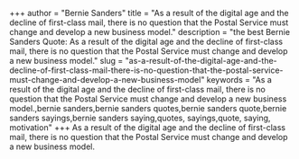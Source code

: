 +++
author = "Bernie Sanders"
title = "As a result of the digital age and the decline of first-class mail, there is no question that the Postal Service must change and develop a new business model."
description = "the best Bernie Sanders Quote: As a result of the digital age and the decline of first-class mail, there is no question that the Postal Service must change and develop a new business model."
slug = "as-a-result-of-the-digital-age-and-the-decline-of-first-class-mail-there-is-no-question-that-the-postal-service-must-change-and-develop-a-new-business-model"
keywords = "As a result of the digital age and the decline of first-class mail, there is no question that the Postal Service must change and develop a new business model.,bernie sanders,bernie sanders quotes,bernie sanders quote,bernie sanders sayings,bernie sanders saying,quotes, sayings,quote, saying, motivation"
+++
As a result of the digital age and the decline of first-class mail, there is no question that the Postal Service must change and develop a new business model.
